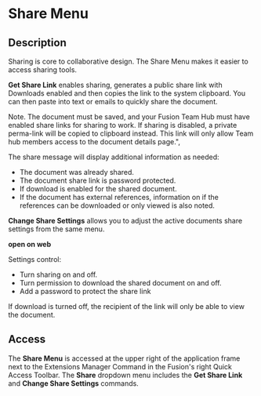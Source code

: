# Share Menu

## Description

Sharing is core to collaborative design. The Share Menu makes it easier to access sharing tools.

**Get Share Link** enables sharing, generates a public share link with Downloads enabled and then copies the link to the system clipboard. You can then paste into text or emails to quickly share the document.

Note. The document must be saved, and your Fusion Team Hub must have enabled share links for sharing to work. If sharing is disabled, a private perma-link will be copied to clipboard instead. This link will only allow Team hub members access to the document details page.",

The share message will display additional information as needed:

- The document was already shared.
- The document share link is password protected.
- If download is enabled for the shared document.
- If the document has external references, information on if the references can be downloaded or only viewed is also noted.


**Change Share Settings** allows you to adjust the active documents share settings from the same menu.

**open on web**

Settings control:

- Turn sharing on and off.
- Turn permission to download the shared document on and off.
- Add a password to protect the share link

If download is turned off, the recipient of the link will only be able to view the document.

## Access

The **Share Menu**  is accessed at the upper right of the application frame next to the Extensions Manager Command in the Fusion's right Quick Access Toolbar. The **Share** dropdown menu includes the **Get Share Link** and **Change Share Settings** commands.
